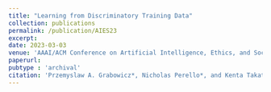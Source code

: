 ```yaml
---
title: "Learning from Discriminatory Training Data"
collection: publications
permalink: /publication/AIES23
excerpt:
date: 2023-03-03
venue: 'AAAI/ACM Conference on Artificial Intelligence, Ethics, and Society'
paperurl:
pubtype : 'archival'
citation: 'Przemyslaw A. Grabowicz*, Nicholas Perello*, and Kenta Takatsu. Learning from Discriminatory Training Data. In AAAI/ACM Conference on Artificial Intelligence, Ethics, and Society (AIES), 2023'
---
```

